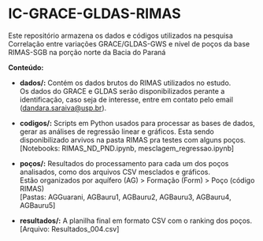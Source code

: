 # IC-GRACE-GLDAS-RIMAS
Este repositório armazena os dados e códigos utilizados na pesquisa Correlação entre variações GRACE/GLDAS-GWS e nível de poços da base RIMAS-SGB na porção norte da Bacia do Paraná

**Conteúdo:**
- **dados/:**
Contém os dados brutos do RIMAS utilizados no estudo.<br>
Os dados do GRACE e GLDAS serão disponibilizados perante a identificação, caso seja de interesse, entre em contato pelo email (dandara.saraiva@usp.br).

- **codigos/:**
Scripts em Python usados para processar as bases de dados, gerar as análises de regressão linear e gráficos. Esta sendo disponibilizado arvivos na pasta RIMAS pra testes com alguns poços.<br>
[Notebooks: RIMAS_ND_PND.ipynb, mesclagem_regressao.ipynb]

- **poços/:**
Resultados do processamento para cada um dos poços analisados, como dos arquivos CSV mesclados e gráficos.<br>
Estão organizados por aquífero (AG) > Formação (Form) > Poço (código RIMAS)<br>
[Pastas: AGGuarani, AGBauru1, AGBauru2, AGBauru3, AGBauru4, AGBauru5]

- **resultados/:**
A planilha final em formato CSV com o ranking dos poços.<br>
[Arquivo: Resultados_004.csv]
